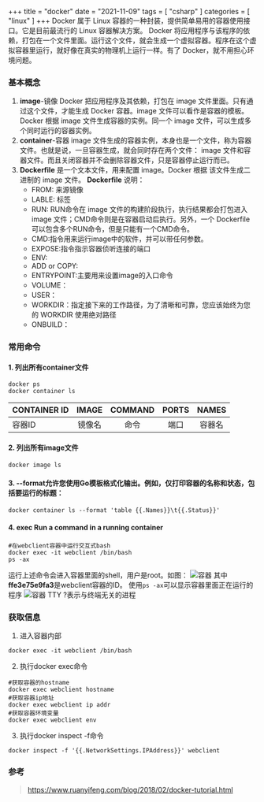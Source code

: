 +++
title = "docker"
date = "2021-11-09"
tags = [ "csharp" ]
categories = [ "linux" ]
+++
Docker 属于 Linux 容器的一种封装，提供简单易用的容器使用接口。它是目前最流行的 Linux 容器解决方案。
Docker 将应用程序与该程序的依赖，打包在一个文件里面。运行这个文件，就会生成一个虚拟容器。程序在这个虚拟容器里运行，就好像在真实的物理机上运行一样。有了 Docker，就不用担心环境问题。
<!--more-->
### 基本概念
1. **image**-镜像
Docker 把应用程序及其依赖，打包在 image 文件里面。只有通过这个文件，才能生成 Docker 容器。image 文件可以看作是容器的模板。Docker 根据 image 文件生成容器的实例。同一个 image 文件，可以生成多个同时运行的容器实例。
2. **container**-容器
image 文件生成的容器实例，本身也是一个文件，称为容器文件。也就是说，一旦容器生成，就会同时存在两个文件： image 文件和容器文件。而且关闭容器并不会删除容器文件，只是容器停止运行而已。
3. **Dockerfile**
是一个文本文件，用来配置 image。Docker 根据 该文件生成二进制的 image 文件。
**Dockerfile** 说明：
	- FROM: 来源镜像
	- LABLE: 标签
	- RUN: RUN命令在 image 文件的构建阶段执行，执行结果都会打包进入 image 文件；CMD命令则是在容器启动后执行。另外，一个 Dockerfile 可以包含多个RUN命令，但是只能有一个CMD命令。
	- CMD:指令用来运行image中的软件，并可以带任何参数。
	- EXPOSE:指令指示容器侦听连接的端口
	- ENV:
	- ADD or COPY:
	- ENTRYPOINT:主要用来设置image的入口命令
	- VOLUME：
	- USER：
	- WORKDIR：指定接下来的工作路径，为了清晰和可靠，您应该始终为您的 WORKDIR 使用绝对路径 
	- ONBUILD：

### 常用命令
#### 1. 列出所有container文件
```shell
docker ps
docker container ls
```
|CONTAINER ID|IMAGE|COMMAND|PORTS|NAMES|
|:--|:--:|:--:|:--:|:--:|
|容器ID|镜像名|命令|端口|容器名|
#### 2. 列出所有image文件
```shell
docker image ls
```
#### 3. --format允许您使用Go模板格式化输出。例如，仅打印容器的名称和状态，包括要运行的标题：
```shell
docker container ls --format 'table {{.Names}}\t{{.Status}}'
```
#### 4. exec Run a command in a running container
```shell
#在webclient容器中运行交互式bash
docker exec -it webclient /bin/bash
ps -ax
```
运行上述命令会进入容器里面的shell，用户是root。如图：
![容器](../../pictures/ECDFDC8E-71A9-4d44-98A3-2ECD4D7EAD58.png '点我')
其中**ffe3e75e9fa3**是webclient容器的ID。
使用`ps -ax`可以显示容器里面正在运行的程序
![容器](../../pictures/5AE191C0-38AA-431a-95DA-553C8E268566.png '点我')
TTY ?表示与终端无关的进程
### 获取信息
1. 进入容器内部
```shell
docker exec -it webclient /bin/bash
```
2. 执行docker exec命令
```shell
#获取容器的hostname
docker exec webclient hostname
#获取容器ip地址
docker exec webclient ip addr
#获取容器环境变量
docker exec webclient env
```
3. 执行docker inspect -f命令
```shell
docker inspect -f '{{.NetworkSettings.IPAddress}}' webclient
```

### 参考
> <https://www.ruanyifeng.com/blog/2018/02/docker-tutorial.html>
